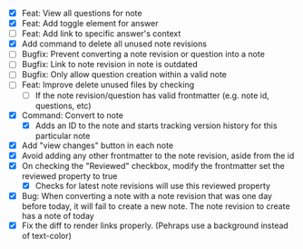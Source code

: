 - [x] Feat: View all questions for note
- [x] Feat: Add toggle element for answer
- [ ] Feat: Add link to specific answer's context
- [x] Add command to delete all unused note revisions
- [ ] Bugfix: Prevent converting a note revision or question into a note
- [ ] Bugfix: Link to note revision in note is outdated
- [ ] Bugfix: Only allow question creation within a valid note
- [ ] Feat: Improve delete unused files by checking
    - [ ] If the note revision/question has valid frontmatter (e.g. note id, questions, etc)
- [x] Command: Convert to note
    - [x] Adds an ID to the note and starts tracking version history for this particular note
- [x] Add "view changes" button in each note
- [x] Avoid adding any other frontmatter to the note revision, aside from the id
- [x] On checking the "Reviewed" checkbox, modify the frontmatter set the reviewed property to true
    - [x] Checks for latest note revisions will use this reviewed property
- [x] Bug: When converting a note with a note revision that was one day before today, it will fail to create a new note. The note revision to create has a note of today
- [x] Fix the diff to render links properly. (Pehraps use a background instead of text-color)